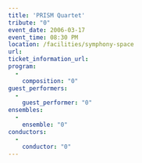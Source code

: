 ```yaml
---
title: 'PRISM Quartet'
tribute: "0"
event_date: 2006-03-17
event_time: 08:30 PM
location: /facilities/symphony-space
url: 
ticket_information_url: 
program: 
  -
    composition: "0"
guest_performers: 
  -
    guest_performer: "0"
ensembles: 
  -
    ensemble: "0"
conductors: 
  -
    conductor: "0"
---
```

